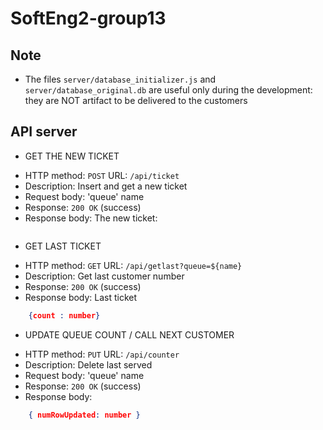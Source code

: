 # SoftEng2-group13

## Note

- The files `server/database_initializer.js` and `server/database_original.db` are useful only during the development: they are NOT artifact to be delivered to the customers

## API server

- GET THE NEW TICKET
* HTTP method: `POST` URL: `/api/ticket`
* Description: Insert and get a new ticket 
* Request body: 'queue' name
* Response: `200 OK` (success)
* Response body: The new ticket:
``` json

```

- GET LAST TICKET
* HTTP method: `GET` URL: `/api/getlast?queue=${name}`
* Description: Get last customer number
* Response: `200 OK` (success)
* Response body: Last ticket
``` json
    {count : number}
```

- UPDATE QUEUE COUNT / CALL NEXT CUSTOMER
* HTTP method: `PUT` URL: `/api/counter`
* Description: Delete last served
* Request body: 'queue' name
* Response: `200 OK` (success)
* Response body: 
``` json
    { numRowUpdated: number }
```
